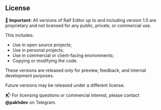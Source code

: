 ## License

🚫 **Important:** All versions of Ralf Editor up to and including version 1.0 are proprietary and not licensed for any public, private, or commercial use.

This includes:
- Use in open source projects;
- Use in personal projects;
- Use in commercial or client-facing environments;
- Copying or modifying the code.

These versions are released only for preview, feedback, and internal development purposes.

Future versions may be released under a different license.

📬 For licensing questions or commercial interest, please contact **@pakhdev** on Telegram.

